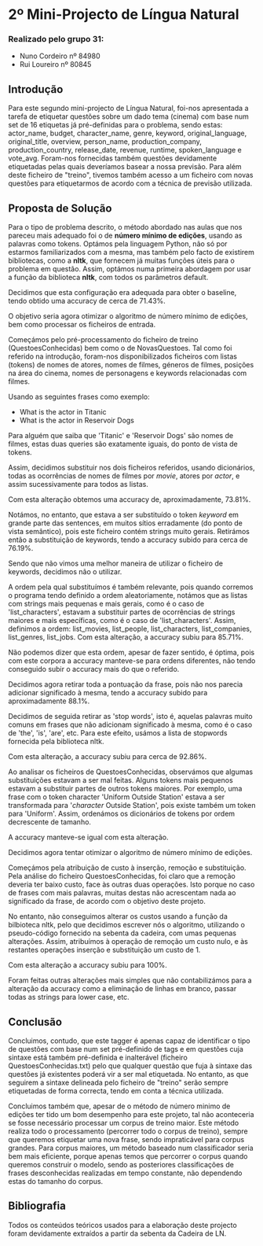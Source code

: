 # 2º Mini-Projecto de Língua Natural

### Realizado pelo grupo 31:
* Nuno Cordeiro nº 84980
* Rui Loureiro nº 80845

## Introdução
Para este segundo mini-projecto de Língua Natural, foi-nos apresentada a tarefa de etiquetar questões sobre um dado tema (cinema) com base num set de 16 etiquetas já pré-definidas para o problema, sendo estas:
actor_name, budget, character_name, genre, keyword, original_language, original_title, overview, person_name, production_company, production_country, release_date, revenue, runtime, spoken_language e vote_avg.
Foram-nos fornecidas também questões devidamente etiquetadas pelas quais deveríamos basear a nossa previsão. Para além deste ficheiro de "treino", tivemos também acesso a um ficheiro com novas questões para etiquetarmos de acordo com a técnica de previsão utilizada.

## Proposta de Solução
Para o tipo de problema descrito, o método abordado nas aulas que nos pareceu mais adequado foi o de **número mínimo de edições**, usando as palavras como tokens. 
Optámos pela linguagem Python, não só por estarmos familiarizados com a mesma, mas também pelo facto de existirem bibliotecas, como a **nltk**, que fornecem já muitas funções úteis para o problema em questão.
Assim, optámos numa primeira abordagem por usar a função da biblioteca **nltk**, com todos os parâmetros default.

Decidimos que esta configuração era adequada para obter o baseline, tendo obtido uma accuracy de cerca de 71.43%.

O objetivo seria agora otimizar o algoritmo de número mínimo de edições, bem como processar os ficheiros de entrada.


Começámos pelo pré-processamento do ficheiro de treino (QuestoesConhecidas) bem como o de NovasQuestoes.
Tal como foi referido na introdução, foram-nos disponibilizados ficheiros com listas (tokens) de nomes de atores, nomes de filmes, géneros de filmes, posições na área do cinema, nomes de personagens e keywords relacionadas com filmes.

Usando as seguintes frases como exemplo:

* What is the actor in Titanic
* What is the actor in Reservoir Dogs

Para alguém que saiba que 'Titanic' e 'Reservoir Dogs' são nomes de filmes, estas duas queries são exatamente iguais, do ponto de vista de tokens. 

Assim, decidimos substituir nos dois ficheiros referidos, usando dicionários, todas as ocorrências de nomes de filmes por _movie_, atores por _actor_, e assim sucessivamente para todos as listas.

Com esta alteração obtemos uma accuracy de, aproximadamente, 73.81%.

Notámos, no entanto, que estava a ser substituído o token _keyword_ em grande parte das sentences, em muitos sítios erradamente (do ponto de vista semântico), pois este ficheiro contém strings muito gerais. Retirámos então a substituição de keywords, tendo a accuracy subido para cerca de 76.19%.

Sendo que não vimos uma melhor maneira de utilizar o ficheiro de keywords, decidimos não o utilizar.

A ordem pela qual substituímos é também relevante, pois quando corremos o programa tendo definido a ordem aleatoriamente, notámos que as listas com strings mais pequenas e mais gerais, como é o caso de 'list_characters', estavam a substituir partes de ocorrências de strings maiores e mais específicas, como é o caso de 'list_characters'. Assim, definimos a ordem: list_movies, list_people, list_characters, list_companies, list_genres, list_jobs. 
Com esta alteração, a accuracy subiu para 85.71%.

Não podemos dizer que esta ordem, apesar de fazer sentido, é óptima, pois com este corpora a accuracy manteve-se para ordens diferentes, não tendo conseguido subir o accuracy mais do que o referido.

Decidimos agora retirar toda a pontuação da frase, pois não nos parecia adicionar significado à mesma, tendo a accuracy subido para aproximadamente 88.1%.

Decidimos de seguida retirar as 'stop words', isto é, aquelas palavras muito comuns em frases que não adicionam significado à mesma, como é o caso de 'the', 'is', 'are', etc. Para este efeito, usámos a lista de stopwords fornecida pela biblioteca nltk.

Com esta alteração, a accuracy subiu para cerca de 92.86%.

Ao analisar os ficheiros de QuestoesConhecidas, observámos que algumas substituições estavam a ser mal feitas. Alguns tokens mais pequenos estavam a substituir partes de outros tokens maiores. 
Por exemplo, uma frase com o token character 'Uniform Outside Station' estava a ser transformada para '_character_ Outside Station', pois existe também um token para 'Uniform'. Assim, ordenámos os dicionários de tokens por ordem decrescente de tamanho.

A accuracy manteve-se igual com esta alteração.

Decidimos agora tentar otimizar o algoritmo de número mínimo de edições.

Começámos pela atribuição de custo à inserção, remoção e substituição.
Pela análise do ficheiro QuestoesConhecidas, foi claro que a remoção deveria ter baixo custo, face às outras duas operações. Isto porque no caso de frases com mais palavras, muitas destas não acrescentam nada ao significado da frase, de acordo com o objetivo deste projeto.

No entanto, não conseguimos alterar os custos usando a função da bilbioteca nltk, pelo que decidimos escrever nós o algoritmo, utilizando o pseudo-código fornecido na sebenta da cadeira, com umas pequenas alterações.
Assim, atribuímos à operação de remoção um custo nulo, e às restantes operações inserção e substituição um custo de 1.

Com esta alteração a accuracy subiu para 100%.

Foram feitas outras alterações mais simples que não contabilizámos para a alteração da accuracy como a eliminação de linhas em branco, passar todas as strings para lower case, etc.

## Conclusão
Concluimos, contudo, que este tagger é apenas capaz de identificar o tipo de questões com base num set pré-definido de tags e em questões cuja sintaxe está também pré-definida e inalterável (ficheiro QuestoesConhecidas.txt) pelo que qualquer questão que fuja à sintaxe das questões já existentes poderá vir a ser mal etiquetada. No entanto, as que seguirem a sintaxe delineada pelo ficheiro de "treino" serão sempre etiquetadas de forma correcta, tendo em conta a técnica utilizada.

Concluimos também que, apesar de o método de número minimo de edições ter tido um bom desempenho para este projeto, tal não aconteceria se fosse necessário processar um corpus de treino maior.
Este método realiza todo o processamento (percorrer todo o corpus de treino), sempre que queremos etiquetar uma nova frase, sendo impraticável para corpus grandes.
Para corpus maiores, um método baseado num classificador seria bem mais eficiente, porque apenas temos que percorrer o corpus quando queremos construir o modelo, sendo as posteriores classificações de frases desconhecidas realizadas em tempo constante, não dependendo estas do tamanho do corpus.

## Bibliografia
Todos os conteúdos teóricos usados para a elaboração deste projecto foram devidamente extraídos a partir da sebenta da Cadeira de LN.
